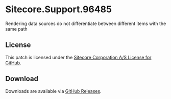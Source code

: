 # Sitecore.Support.96485
Rendering data sources do not differentiate between different items with the same path

## License  
This patch is licensed under the [Sitecore Corporation A/S License for GitHub](https://github.com/sitecoresupport/Sitecore.Support.96485/blob/master/LICENSE).  

## Download  
Downloads are available via [GitHub Releases](https://github.com/sitecoresupport/Sitecore.Support.96485/releases).  
